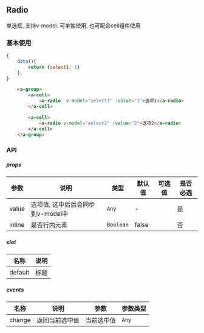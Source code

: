## Radio
单选框, 支持v-model. 可单独使用, 也可配合cell组件使用

### 基本使用
``` javascript
{
    data(){
        return {select1: 1}
    },
}
```

``` html
    <a-group>
        <a-cell>
            <a-radio  v-model="select1" :value="1">选项1</a-radio>
        </a-cell>

        <a-cell>
            <a-radio v-model="select1" :value="2">选项2</a-radio>
        </a-cell>
    </a-group>
```

### API

##### props
| 参数 | 说明 | 类型 | 默认值 | 可选值 |是否必选
|-----------|-----------|-----------|-------------|-------------|-------------|
| value | 选项值, 选中后后会同步到v-model中 | `Any` | - ||是|
| inline | 是否行内元素 | `Boolean` | false ||否|

##### slot

| 名称 | 说明 |
|-----------|-----------|
| default | 标题 |


##### events

| 名称 | 说明 | 参数 | 参数类型|
|-----------|-----------|-----------|-----------|
| change | 返回当前选中值 |  当前选中值 |`Any`|
